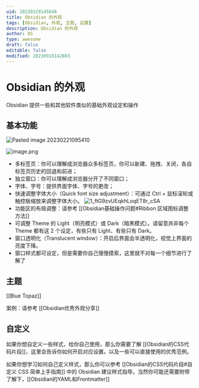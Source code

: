 ```yaml
---
uid: 20230329145848
title: Obsidian 的外观
tags: [Obsidian, 外观, 主题, 设置]
description: Obsidian 的外观
author: OS
type: awesome
draft: false
editable: false
modified: 20230918142803
---
```


# Obsidian 的外观

Obsidian 提供一些和其他软件类似的基础外观设定和操作

## 基本功能

![Pasted image 20230221095410](https://cdn.pkmer.cn/images/c73a4d92ad41ea0753e1ac36823c53e0_MD5.png!pkmer)

![image.png](https://cdn.pkmer.cn/images/20230530231534.png!pkmer)

- 多标签页：你可以理解成浏览器众多标签页，你可以新建、拖拽、关闭，各自标签页历史的回退和前进；
- 独立窗口：你可以理解成浏览器分开了不同窗口；
- 字体、字号：提供界面字体、字号的更改；
- 快速调整字体大小（Quick font size adjustment）：可通过 Ctrl + 鼠标滚轮或触控板缩放来调整字体大小。 ![1_ftG9zvUEqkhLoqET8r_cSA](https://cdn.pkmer.cn/images/e748cc8b7488c6bfd66a250de8192415_MD5.gif!pkmer)
- 功能区的布局调整：请参考 [[Obsidian基础操作问题#Ribbon 区域图标调整方法]]
- 可调整 Theme 的 Light（明亮模式）或 Dark（暗黑模式）。请留意并非每个 Theme 都有这 2 个设定，有些只有 Light、有些只有 Dark。
- 窗口透明化（Translucent window）：开启后界面会半透明化，视觉上界面的亮度下降。
- 窗口样式都可设定，但是需要你自己慢慢摸索，这里就不对每一个细节进行了解了

## 主题

[[Blue Topaz]]

案例：请参考 [[Obsidian优秀外观分享]]

## 自定义

如果你想自定义一些样式，给你自己使用，那么你需要了解 [[Obsidian的CSS代码片段]]，这里会告诉你如何开启对应设置。以及一些可以直接使用的优秀范例。

如果你想学习如何自己定义样式，那么你可以参考 [[Obsidian的CSS代码片段#自定义 CSS 简单上手指南]] 中的 Obsidian 建议样式指导。当然你可能还需要附带了解下，[[Obsidian的YAML和Frontmatter]]
